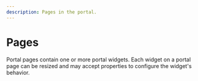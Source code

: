 ```yaml
---
description: Pages in the portal.
---
```


# Pages

Portal pages contain one or more portal widgets. Each widget on a portal page can be resized and may accept properties to configure the widget's behavior.

